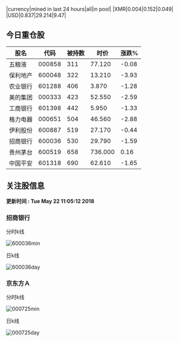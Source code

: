 |currency|mined in last 24 hours|all|in pool|
|XMR|0.004|0.152|0.049|
|USD|0.837|29.214|9.47|

## 今日重仓股 

|股名|代码|被持数|时价|涨跌%|
|---|---|---|---|---|
|五粮液|000858|311|77.120|-0.08|
|保利地产|600048|322|13.210|-3.93|
|农业银行|601288|406|3.870|-1.28|
|美的集团|000333|423|52.550|-2.59|
|工商银行|601398|442|5.950|-1.33|
|格力电器|000651|504|46.560|-2.88|
|伊利股份|600887|519|27.170|-0.44|
|招商银行|600036|530|29.790|-1.59|
|贵州茅台|600519|658|736.000|0.16|
|中国平安|601318|690|62.610|-1.65|

## 关注股信息
**更新时间 : Tue May 22 11:05:12 2018**
### 招商银行 
分时k线

![600036min](http://image.sinajs.cn/newchart/min/n/sh600036.gif)

日k线

![600036day](http://image.sinajs.cn/newchart/daily/n/sh600036.gif)

### 京东方Ａ 
分时k线

![000725min](http://image.sinajs.cn/newchart/min/n/sz000725.gif)

日k线

![000725day](http://image.sinajs.cn/newchart/daily/n/sz000725.gif)
